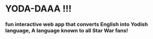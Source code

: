 # YODA-DAAA !!!

### fun interactive web app that converts English into Yodish language, A language known to all Star War fans! 

